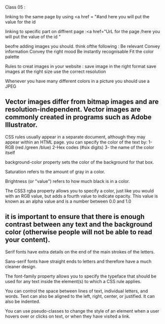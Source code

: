 Class 05 :


linking to the same page by using <a href = "#and here you will put the value for the id 

linking to specific part on diffrent page :<a href="UrL for the page /here you will put the value of the id " 

beofre adding images you should. think ofthe following :
 Be relevant
 Convey information
 Convey the right mood
 Be instantly recognisable
 Fit the color palette

Rules to creat images in your website :
save image in the right format
save images at the right size
use the correct resolution

Whenever you have many different colors in a picture you should use a JPEG

 Vector images differ from bitmap images and are resolution-independent. Vector images are commonly created in programs such as Adobe Illustrator.
---------------------------
CSS rules usually appear in a separate document, although they may 
appear within an HTML page.
you can specify the color of the text by:
1- RGB (red /green /blue) 
2-Hex codes (#six digits)
3- the name of the  color itself 

background-color property sets the color of the background for that box.

Saturation refers to the amount of gray in a color.

Brightness (or "value") refers to how much black is in a color. 

The CSS3 rgba property allows you to specify a color, just like
you would with an RGB value, but adds a fourth value to indicate opacity. This value is known as an alpha value and is a number between 0.0 and 1.0

it is important to ensure that there is enough contrast between any text and the background color (otherwise people will not be able to read your content).
-------------------------
Serif fonts have extra details on the end of the main strokes of the letters.

Sans-serif fonts have straight ends to letters and therefore have a much cleaner design.

The font-family property allows you to specify the typeface that should be used for any text inside the element(s) to which a CSS rule applies.

You can control the space between lines of text, individual letters, and words. Text can also be aligned to the left, right, center, or justified. It can also be indented.

 You can use pseudo-classes to change the style of an element when a user hovers over or clicks on text, or when they have visited a link.